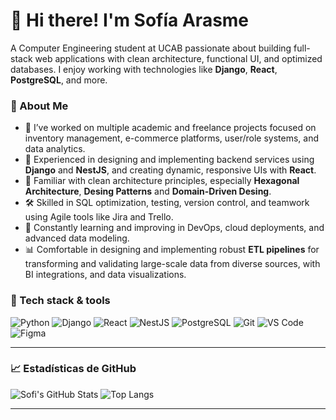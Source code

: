 # 👋 Hi there! I'm Sofía Arasme

A Computer Engineering student at UCAB passionate about building full-stack web applications with clean architecture, functional UI, and optimized databases. I enjoy working with technologies like **Django**, **React**, **PostgreSQL**, and more.

### 🚀 About Me

- 💼 I’ve worked on multiple academic and freelance projects focused on inventory management, e-commerce platforms, user/role systems, and data analytics.
- 🧠 Experienced in designing and implementing backend services using **Django** and **NestJS**, and creating dynamic, responsive UIs with **React**.
- 🧩 Familiar with clean architecture principles, especially **Hexagonal Architecture**, **Desing Patterns** and **Domain-Driven Desing**.
- 🛠️ Skilled in SQL optimization, testing, version control, and teamwork using Agile tools like Jira and Trello.
- 🌱 Constantly learning and improving in DevOps, cloud deployments, and advanced data modeling.
- 📊 Comfortable in designing and implementing robust **ETL pipelines** for transforming and validating large-scale data from diverse sources, with BI integrations, and data visualizations.

### 🧰 Tech stack & tools

![Python](https://img.shields.io/badge/Python-3776AB?style=flat&logo=python&logoColor=white)
![Django](https://img.shields.io/badge/Django-092E20?style=flat&logo=django&logoColor=white)
![React](https://img.shields.io/badge/React-20232a?style=flat&logo=react&logoColor=61dafb)
![NestJS](https://img.shields.io/badge/NestJS-E0234E?style=flat&logo=nestjs&logoColor=white)
![PostgreSQL](https://img.shields.io/badge/PostgreSQL-316192?style=flat&logo=postgresql&logoColor=white)
![Git](https://img.shields.io/badge/Git-F05032?style=flat&logo=git&logoColor=white)
![VS Code](https://img.shields.io/badge/VS%20Code-007ACC?style=flat&logo=visual-studio-code&logoColor=white)
![Figma](https://img.shields.io/badge/Figma-F24E1E?style=flat&logo=figma&logoColor=white)

---

### 📈 Estadísticas de GitHub

![Sofi's GitHub Stats](https://github-readme-stats.vercel.app/api?username=sofiaarasme&show_icons=true&theme=github_dark)
![Top Langs](https://github-readme-stats.vercel.app/api/top-langs/?username=sofiaarasme&layout=compact&theme=github_dark)

---

